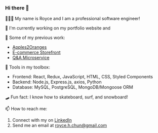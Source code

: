 ### Hi there 👋

 🧑🏻‍💻 My name is Royce and I am a professional software engineer!
 
 🔭 I'm currently working on my portfolio website and 
 
 🌱 Some of my previous work:
 - [Apples2Oranges](https://github.com/anthonycella/predicting_parkinsons)
 - [E-commerce Storefront](https://github.com/SpaceDesigns/Atelier)
 - [Q&A Microservice](https://github.com/Adventure-Org/questions)

 🧰 Tools in my toolbox:
 - Frontend: React, Redux, JavaScript, HTML, CSS, Styled Components
 - Backend: Node.js, Express.js, axios, Python
 - Database: MySQL, PostgreSQL, MongoDB/Mongoose ORM
 
 🛹 Fun fact: I know how to skateboard, surf, and snowboard!
 
 📫 How to reach me:
  1. Connect with my on [LinkedIn](https://www.linkedin.com/in/royce-chun/)
  2. Send me an email at royce.h.chun@gmail.com
